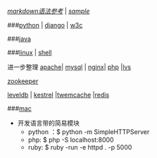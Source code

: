 *[markdown语法参考](markdown)*  |  *[sample](samplemarkdown)*

###[python](python)  | [django](django) | [w3c](w3c)

###[java](java)

###[linux](linux) | [shell](shell)

进一步整理
[apache](apache)| [mysql](mysql) | [nginx](nginx)| [php](php) |[lvs](lvs)

[zookeeper](zookeeper) 

[leveldb](leveldb) | [kestrel](kestrel) |[twemcache](twemcache) |[redis](redis)
 
###[mac](mac)


- 开发语言带的简易模块
    - python ：$ python -m SimpleHTTPServer
    - php: $ php -S localhost:8000
    - ruby: $ ruby -run -e httpd . -p 5000
